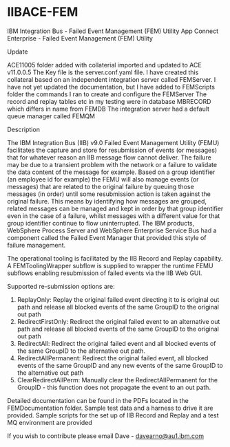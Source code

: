 # IIBACE-FEM
IBM Integration Bus    - Failed Event Management (FEM) Utility
App Connect Enterprise - Failed Event Management (FEM) Utility

Update

ACE11005 folder added with collaterial imported and updated to ACE v11.0.0.5
The Key file is the server.conf.yaml file.
I have created this collateral based on an independent integration server called FEMServer.
I have not yet updated the documentation, but I have added to FEMScripts folder the commands I ran to create and configure the FEMServer
The record and replay tables etc in my testing were in database MBRECORD which differs in name from FEMDB
The integration server had a default queue manager called FEMQM

Description

The IBM Integration Bus (IIB) v9.0 Failed Event Management Utility (FEMU) facilitates the capture and store for resubmission of events (or messages) that for whatever reason an IIB message flow cannot deliver. The failure may be due to a transient problem with the network or a failure to validate the data content of the message for example.
Based on a group identifier (an employee id for example) the FEMU will also manage events (or messages) that are related to the original failure by queuing those messages (in order) until some resubmission action is taken against the original failure.
This means by identifying how messages are grouped, related messages can be managed and kept in order by that group identifier even in the case of a failure, whilst messages with a different value for that group identifier continue to flow uninterrupted.
The IBM products, WebSphere Process Server and WebSphere Enterprise Service Bus had a component called the Failed Event Manager that provided this style of failure management.

The operational tooling is facilitated by the IIB Record and Replay capability. A FEMToolingWrapper subflow is supplied to wrapper the runtime FEMU subflows enabling resubmission of failed events via the IIB Web GUI.

Supported re-submission options are:

1.	ReplayOnly: Replay the original failed event directing it to is original out path and release all blocked events of the same GroupID to the original out path
2.	RedirectFirstOnly: Redirect the original failed event to an alternative out path and release all blocked events of the same GroupID to the original out path
3.	RedirectAll: Redirect the original failed event and all blocked events of the same GroupID to the alternative out path. 			
4.	RedirectAllPermanent: Redirect the original failed event, all blocked events of the same GroupID and any new events of the same GroupID to the alternative out path
5.	ClearRedirectAllPerm:  Manually clear the RedirectAllPermanent for the GroupID - this function does not propagate the event to an out path.

Detailed documentation can be found in the PDFs located in the FEMDocumentation folder.
Sample test data and a harness to drive it are provided.
Sample scripts for the set up of IIB Record and Replay and a test MQ environment are provided

If you wish to contribute please email Dave - davearno@au1.ibm.com
